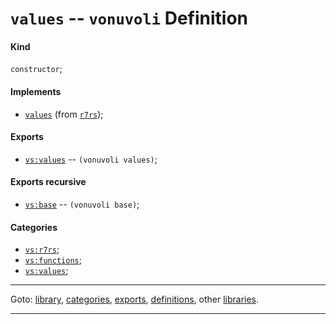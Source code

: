 

<a id='definition__vonuvoli__values'></a>

# `values` -- `vonuvoli` Definition


<a id='definition__vonuvoli__values__kind'></a>

#### Kind

`constructor`;


<a id='definition__vonuvoli__values__implements'></a>

#### Implements

 * [`values`](../../r7rs/definitions/values.md#definition__r7rs__values) (from [`r7rs`](../../r7rs/_index.md#library__r7rs));


<a id='definition__vonuvoli__values__exports'></a>

#### Exports

 * [`vs:values`](../../vonuvoli/exports/vs_3a_values.md#export__vonuvoli__vs_3a_values) -- `(vonuvoli values)`;


<a id='definition__vonuvoli__values__exports-recursive'></a>

#### Exports recursive

 * [`vs:base`](../../vonuvoli/exports/vs_3a_base.md#export__vonuvoli__vs_3a_base) -- `(vonuvoli base)`;


<a id='definition__vonuvoli__values__categories'></a>

#### Categories

 * [`vs:r7rs`](../../vonuvoli/categories/vs_3a_r7rs.md#category__vonuvoli__vs_3a_r7rs);
 * [`vs:functions`](../../vonuvoli/categories/vs_3a_functions.md#category__vonuvoli__vs_3a_functions);
 * [`vs:values`](../../vonuvoli/categories/vs_3a_values.md#category__vonuvoli__vs_3a_values);

----

Goto: [library](../../vonuvoli/_index.md#library__vonuvoli), [categories](../../vonuvoli/categories/_index.md#toc__vonuvoli__categories), [exports](../../vonuvoli/exports/_index.md#toc__vonuvoli__exports), [definitions](../../vonuvoli/definitions/_index.md#toc__vonuvoli__definitions), other [libraries](../../_libraries.md#toc__libraries).

----

